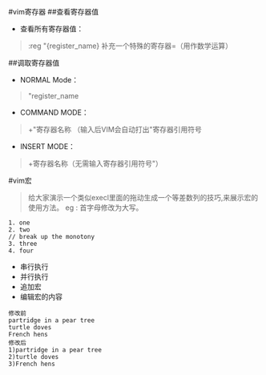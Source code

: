 #vim寄存器
##查看寄存器值
* 查看所有寄存器值：
> :reg "{register_name}
> 补充一个特殊的寄存器=（用作数学运算）

##调取寄存器值
* NORMAL Mode：
> "register_name  
* COMMAND MODE：  
> <C-r>+"寄存器名称 （输入<C-r>后VIM会自动打出"寄存器引用符号
* INSERT MODE：
> <C-r>+寄存器名称（无需输入寄存器引用符号"）

#vim宏
> 给大家演示一个类似execl里面的拖动生成一个等差数列的技巧,来展示宏的使用方法。
eg : 首字母修改为大写。
```
1. one
2. two
// break up the monotony
3. three
4. four
```
* 串行执行
* 并行执行
* 追加宏
* 编辑宏的内容
```
修改前
partridge in a pear tree
turtle doves
French hens
修改后
1)partridge in a pear tree
2)turtle doves
3)French hens
```




